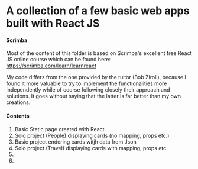 #  A collection of a few basic web apps built with React JS 

#### Scrimba

Most of the content of this folder is based on Scrimba's excellent free React JS online course which can be found here:
https://scrimba.com/learn/learnreact

My code differs from the one provided by the tuitor (Bob Ziroll), because I found it more valuable to try to implement the functionalities more independently while of course following closely their approach and solutions.
It goes without saying that the latter is far better than my own creations.


#### Contents

1. Basic Static page created with React
2. Solo project (People) displaying cards (no mapping, props etc.)
3. Basic project endering cards witjh data from Json
4. Solo project (Travel) displaying cards with mapping, props etc.
5. 
6. 




